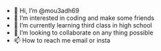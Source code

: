 - 👋 Hi, I’m @mou3adh69
- 👀 I’m interested in coding and make some friends
- 🌱 I’m currently learning third class in high school
- 💞️ I’m looking to collaborate on any thing possible
- 📫 How to reach me email or insta

<!---
mou3adh69/mou3adh69 is a ✨ special ✨ repository because its `README.md` (this file) appears on your GitHub profile.
.
--->

